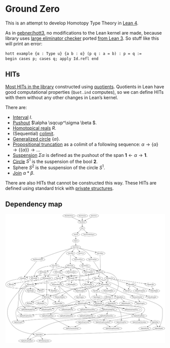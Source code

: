 # Ground Zero

This is an attempt to develop Homotopy Type Theory in [Lean 4](https://github.com/leanprover/lean4/).

As in [gebner/hott3](https://github.com/gebner/hott3), no modifications to the Lean kernel are made, because library uses [large eliminator checker](https://github.com/forked-from-1kasper/ground_zero/blob/master/GroundZero/Meta/HottTheory.lean) ported [from Lean 3](https://github.com/gebner/hott3/blob/master/src/hott/init/meta/support.lean). So stuff like this will print an error:

```lean
hott example {α : Type u} {a b : α} (p q : a = b) : p = q :=
begin cases p; cases q; apply Id.refl end
```

## HITs

[Most HITs in the library](https://github.com/forked-from-1kasper/lean/tree/master/ground_zero/HITs) constructed using [quotients](https://leanprover.github.io/theorem_proving_in_lean/axioms_and_computation.html#quotients). Quotients in Lean have good computational properties (`Quot.ind` computes), so we can define HITs with them without any other changes in Lean’s kernel.

There are:

* [Interval](https://github.com/forked-from-1kasper/ground_zero/blob/master/GroundZero/HITs/Interval.lean) $I$.
* [Pushout](https://github.com/forked-from-1kasper/ground_zero/blob/master/GroundZero/HITs/Pushout.lean) $\alpha \sqcup^\sigma \beta $.
* [Homotopical reals](https://github.com/forked-from-1kasper/ground_zero/blob/master/GroundZero/HITs/Reals.lean) $R$.
* (Sequential) [colimit](https://github.com/forked-from-1kasper/ground_zero/blob/master/GroundZero/HITs/Colimit.lean).
* [Generalized circle](https://github.com/forked-from-1kasper/ground_zero/blob/master/GroundZero/HITs/Generalized.lean) $\{\alpha\}$.
* [Propositional truncation](https://github.com/forked-from-1kasper/ground_zero/blob/master/GroundZero/HITs/Merely.lean) as a colimit of a following sequence:
  $` \alpha \rightarrow \{\alpha\} \rightarrow \{\{\alpha\}\} \rightarrow \ldots `$
* [Suspension](https://github.com/forked-from-1kasper/ground_zero/blob/master/GroundZero/HITs/Suspension.lean) $\Sigma \alpha$ is defined as the pushout of the span $\mathbf{1} \leftarrow \alpha \rightarrow \mathbf{1}$.
* [Circle](https://github.com/forked-from-1kasper/ground_zero/blob/master/GroundZero/HITs/Circle.lean) $S^1$ is the suspension of the bool $\mathbf{2}$.
* Sphere $S^2$ is the suspension of the circle $S^1$.
* [Join](https://github.com/forked-from-1kasper/ground_zero/blob/master/GroundZero/HITs/Join.lean) $\alpha \ast \beta$.

There are also HITs that cannot be constructed this way. These HITs are defined using standard trick with [private structures](https://github.com/forked-from-1kasper/ground_zero/blob/master/GroundZero/HITs/Trunc.lean).

## Dependency map

![dependency map](pictures/dependency-map.svg "dependency map")
